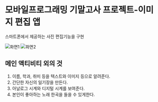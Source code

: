# 모바일프로그래밍 기말고사 프로젝트-이미지 편집 앱 
스마트폰에서 제공하는 사진 편집기능을 구현

![화면1](https://user-images.githubusercontent.com/52282493/107151435-ee17f580-69a5-11eb-8790-e81e3d3f6947.gif)
![화면2](https://user-images.githubusercontent.com/52282493/107151494-346d5480-69a6-11eb-91f9-eb08094fbf05.gif)



## 메인 액티비티 외의 것
1. 이름, 학과, 취미 등을 텍스트와 이미지 등으로 알려준다.
2. 간단한 자신의 일기장을 만든다.
3. 아날로그 시계와 디지털 시계를 보여준다.
4. 본인이 좋아하는 노래 한곡을 들을 수 있게한다.


